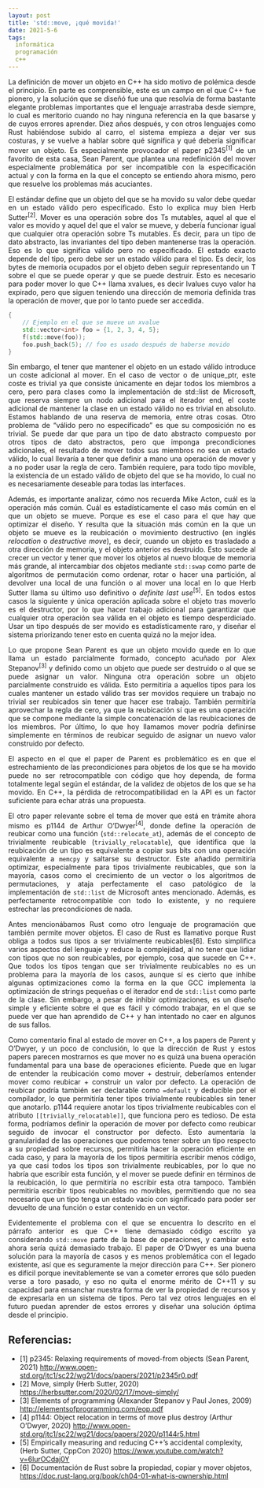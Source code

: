 ```yaml
---
layout: post
title: 'std::move, ¡qué movida!'
date: 2021-5-6
tags:
  informática
  programación
  c++
---
```

<p style='text-align: justify;'>La definición de mover un objeto en C++ ha sido motivo de polémica desde el principio. En parte es comprensible, este es un campo en el que C++ fue pionero, y la solución que se diseñó fue una que resolvía de forma bastante elegante problemas importantes que el lenguaje arrastraba desde siempre, lo cual es meritorio cuando no hay ninguna referencia en la que basarse y de cuyos errores aprender. Diez años después, y con otros lenguajes como Rust habiéndose subido al carro, el sistema empieza a dejar ver sus costuras, y se vuelve a hablar sobre qué significa y qué debería significar mover un objeto. Es especialmente provocador el paper p2345<sup>[1]</sup> de un favorito de esta casa, Sean Parent, que plantea una redefinición del mover especialmente problemática por ser incompatible con la especificación actual y con la forma en la que el concepto se entiendo ahora mismo, pero que resuelve los problemas más acuciantes.</p>

<p style='text-align: justify;'>El estándar define que un objeto del que se ha movido su valor debe quedar en un estado válido pero especificado. Esto lo explica muy bien Herb Sutter<sup>[2]</sup>. Mover es una operación sobre dos Ts mutables, aquel al que el valor es movido y aquel del que el valor se mueve, y debería funcionar igual que cualquier otra operación sobre Ts mutables. Es decir, para un tipo de dato abstracto, las invariantes del tipo deben mantenerse tras la operación. Eso es lo que significa válido pero no especificado. El estado exacto depende del tipo, pero debe ser un estado válido para el tipo. Es decir, los bytes de memoria ocupados por el objeto deben seguir representando un T sobre el que se puede operar y que se puede destruir. Esto es necesario para poder mover lo que C++ llama xvalues, es decir lvalues cuyo valor ha expirado, pero que siguen teniendo una dirección de memoria definida tras la operación de mover, que por lo tanto puede ser accedida.</p>

```cpp
{
    // Ejemplo en el que se mueve un xvalue
    std::vector<int> foo = {1, 2, 3, 4, 5};
    f(std::move(foo));
    foo.push_back(5); // foo es usado después de haberse movido
}
```

<p style='text-align: justify;'>Sin embargo, el tener que mantener el objeto en un estado válido introduce un coste adicional al mover. En el caso de vector o de unique_ptr, este coste es trivial ya que consiste únicamente en dejar todos los miembros a cero, pero para clases como la implementación de std::list de Microsoft, que reserva siempre un nodo adicional para el iterador end, el coste adicional de mantener la clase en un estado válido no es trivial en absoluto. Estamos hablando de una reserva de memoria, entre otras cosas. Otro problema de “válido pero no especificado” es que su composición no es trivial. Se puede dar que para un tipo de dato abstracto compuesto por otros tipos de dato abstractos, pero que imponga precondiciones adicionales, el resultado de mover todos sus miembros no sea un estado válido, lo cual llevaría a tener que definir a mano una operación de mover y a no poder usar la regla de cero. También requiere, para todo tipo movible, la existencia de un estado válido de objeto del que se ha movido, lo cual no es necesariamente deseable para todas las interfaces.</p>

<p style='text-align: justify;'>Además, es importante analizar, cómo nos recuerda Mike Acton, cuál es la operación más común. Cuál es estadísticamente el caso más común en el que un objeto se mueve. Porque es ese el caso para el que hay que optimizar el diseño. Y resulta que la situación más común en la que un objeto se mueve es la reubicación o movimiento destructivo (en inglés <i>relocation</i> o <i>destructive move</i>), es decir, cuando un objeto es trasladado a otra dirección de memoria, y el objeto anterior es destruido. Esto sucede al crecer un vector y tener que mover los objetos al nuevo bloque de memoria más grande, al intercambiar dos objetos mediante <code>std::swap</code> como parte de algoritmos de permutación como ordenar, rotar o hacer una partición, al devolver una local de una función o al mover una local en lo que Herb Sutter llama su último uso definitivo o <i>definite last use</i><sup>[5]</sup>. En todos estos casos la siguiente y única operación aplicada sobre el objeto tras moverlo es el destructor, por lo que hacer trabajo adicional para garantizar que cualquier otra operación sea válida en el objeto es tiempo desperdiciado. Usar un tipo después de ser movido es estadísticamente raro, y diseñar el sistema priorizando tener esto en cuenta quizá no la mejor idea.</p>

<p style='text-align: justify;'>Lo que propone Sean Parent es que un objeto movido quede en lo que llama un estado parcialmente formado, concepto acuñado por Alex Stepanov<sup>[3]</sup> y definido como un objeto que puede ser destruido o al que se puede asignar un valor. Ninguna otra operación sobre un objeto parcialmente construido es válida. Esto permitiría a aquellos tipos para los cuales mantener un estado válido tras ser movidos requiere un trabajo no trivial ser reubicados sin tener que hacer ese trabajo. También permitiría aprovechar la regla de cero, ya que la reubicación sí que es una operación que se compone mediante la simple concatenación de las reubicaciones de los miembros. Por último, lo que hoy llamamos mover podría definirse simplemente en términos de reubicar seguido de asignar un nuevo valor construido por defecto.</p>

<p style='text-align: justify;'>El aspecto en el que el paper de Parent es problemático es en que el estrechamiento de las precondiciones para objetos de los que se ha movido puede no ser retrocompatible con código que hoy dependa, de forma totalmente legal según el estándar, de la validez de objetos de los que se ha movido. En C++, la pérdida de retrocompatibilidad en la API es un factor suficiente para echar atrás una propuesta.</p>

<p style='text-align: justify;'>El otro paper relevante sobre el tema de mover que está en trámite ahora mismo es p1144 de Arthur O’Dwyer<sup>[4]</sup>, donde define la operación de reubicar como una función (<code>std::relocate_at</code>), además de el concepto de trivialmente reubicable (<code>trivially_relocatable</code>), que identifica que la reubicación de un tipo es equivalente a copiar sus bits con una operación equivalente a <code>memcpy</code> y saltarse su destructor. Este añadido permitiría optimizar, especialmente para tipos trivialmente reubicables, que son la mayoría, casos como el crecimiento de un vector o los algoritmos de permutaciones, y ataja perfectamente el caso patológico de la implementación de <code>std::list</code> de Microsoft antes mencionado. Además, es perfectamente retrocompatible con todo lo existente, y no requiere estrechar las precondiciones de nada.</p>

<p style='text-align: justify;'>Antes mencionábamos Rust como otro lenguaje de programación que también permite mover objetos. El caso de Rust es llamativo porque Rust obliga a todos sus tipos a ser trivialmente reubicables[6]. Esto simplifica varios aspectos del lenguaje y reduce la complejidad, al no tener que lidiar con tipos que no son reubicables, por ejemplo, cosa que sucede en C++. Que todos los tipos tengan que ser trivialmente reubicables no es un problema para la mayoría de los casos, aunque sí es cierto que inhibe algunas optimizaciones como la forma en la que GCC implementa la optimización de strings pequeñas o el iterador end de <code>std::list</code> como parte de la clase. Sin embargo, a pesar de inhibir optimizaciones, es un diseño simple y eficiente sobre el que es fácil y cómodo trabajar, en el que se puede ver que han aprendido de C++ y han intentado no caer en algunos de sus fallos.</p>

<p style='text-align: justify;'>Como comentario final al estado de mover en C++, a los papers de Parent y O’Dwyer, y un poco de conclusión, lo que la dirección de Rust y estos papers parecen mostrarnos es que mover no es quizá una buena operación fundamental para una base de operaciones eficiente. Puede que en lugar de entender la reubicación como mover + destruir, deberíamos entender mover como reubicar + construir un valor por defecto. La operación de reubicar podría también ser declarable como <code>=default</code> y deducible por el compilador, lo que permitiría tener tipos trivialmente reubicables sin tener que anotarlo. p1144 requiere anotar los tipos trivialmente reubicables con el atributo <code>[[trivially_relocatable]]</code>, que funciona pero es tedioso. De esta forma, podríamos definir la operación de mover por defecto como reubicar seguido de invocar el constructor por defecto. Esto aumentaría la granularidad de las operaciones que podemos tener sobre un tipo respecto a su propiedad sobre recursos, permitiría hacer la operación eficiente en cada caso, y para la mayoría de los tipos permitiría escribir menos código, ya que casi todos los tipos son trivialmente reubicables, por lo que no habría que escribir esta función, y el mover se puede definir en términos de la reubicación, lo que permitiría no escribir esta otra tampoco. También permitiría escribir tipos reubicables no movibles, permitiendo que no sea necesario que un tipo tenga un estado vacío con significado para poder ser devuelto de una función o estar contenido en un vector.</p>

<p style='text-align: justify;'>Evidentemente el problema con el que se encuentra lo descrito en el párrafo anterior es que C++ tiene demasiado código escrito ya considerando <code>std::move</code> parte de la base de operaciones, y cambiar esto ahora sería quizá demasiado trabajo. El paper de O’Dwyer es una buena solución para la mayoría de casos y es menos problemática con el legado existente, así que es seguramente la mejor dirección para C++. Ser pionero es difícil porque inevitablemente se van a cometer errores que sólo pueden verse a toro pasado, y eso no quita el enorme mérito de C++11 y su capacidad para ensanchar nuestra forma de ver la propiedad de recursos y de expresarla en un sistema de tipos. Pero tal vez otros lenguajes en el futuro puedan aprender de estos errores y diseñar una solución óptima desde el principio.</p>

## Referencias:

- [1] p2345: Relaxing requirements of moved-from objects (Sean Parent, 2021) <a href="http://www.open-std.org/jtc1/sc22/wg21/docs/papers/2021/p2345r0.pdf">http://www.open-std.org/jtc1/sc22/wg21/docs/papers/2021/p2345r0.pdf</a>
- [2] Move, simply (Herb Sutter, 2020) <a href="https://herbsutter.com/2020/02/17/move-simply/">https://herbsutter.com/2020/02/17/move-simply/</a>
- [3] Elements of programming (Alexander Stepanov y Paul Jones, 2009) <a href="http://elementsofprogramming.com/eop.pdf">http://elementsofprogramming.com/eop.pdf</a>
- [4] p1144: Object relocation in terms of move plus destroy (Arthur O’Dwyer, 2020) <a href="http://www.open-std.org/jtc1/sc22/wg21/docs/papers/2020/p1144r5.html">http://www.open-std.org/jtc1/sc22/wg21/docs/papers/2020/p1144r5.html</a>
- [5] Empirically measuring and reducing C++’s accidental complexity, (Herb Sutter, CppCon 2020) <a href="https://www.youtube.com/watch?v=6lurOCdaj0Y">https://www.youtube.com/watch?v=6lurOCdaj0Y</a>
- [6] Documentación de Rust sobre la propiedad, copiar y mover objetos, <a href="https://doc.rust-lang.org/book/ch04-01-what-is-ownership.html">https://doc.rust-lang.org/book/ch04-01-what-is-ownership.html</a>
